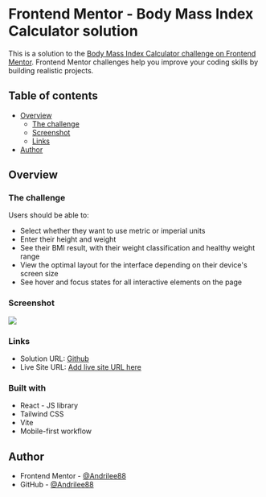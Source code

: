 # Frontend Mentor - Body Mass Index Calculator solution

This is a solution to the [Body Mass Index Calculator challenge on Frontend Mentor](https://www.frontendmentor.io/challenges/body-mass-index-calculator-brrBkfSz1T). Frontend Mentor challenges help you improve your coding skills by building realistic projects. 

## Table of contents

- [Overview](#overview)
  - [The challenge](#the-challenge)
  - [Screenshot](#screenshot)
  - [Links](#links)
- [Author](#author)

## Overview

### The challenge

Users should be able to:

- Select whether they want to use metric or imperial units
- Enter their height and weight
- See their BMI result, with their weight classification and healthy weight range
- View the optimal layout for the interface depending on their device's screen size
- See hover and focus states for all interactive elements on the page

### Screenshot

![](./screenshot.jpg)

### Links

- Solution URL: [Github](https://github.com/Andrilee88/BMI-Calculator)
- Live Site URL: [Add live site URL here](https://your-live-site-url.com)


### Built with

- React - JS library
- Tailwind CSS
- Vite
- Mobile-first workflow

## Author

- Frontend Mentor - [@Andrilee88](https://www.frontendmentor.io/profile/Andrilee88)
- GitHub - [@Andrilee88](https://github.com/Andrilee88)
